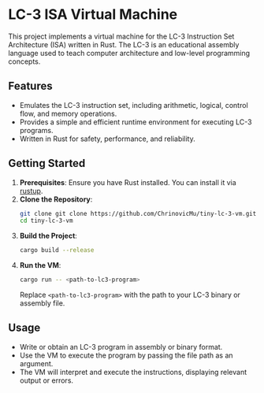 # LC-3 ISA Virtual Machine

This project implements a virtual machine for the LC-3 Instruction Set Architecture (ISA) written in Rust. The LC-3 is an educational assembly language used to teach computer architecture and low-level programming concepts.

## Features
- Emulates the LC-3 instruction set, including arithmetic, logical, control flow, and memory operations.
- Provides a simple and efficient runtime environment for executing LC-3 programs.
- Written in Rust for safety, performance, and reliability.

## Getting Started
1. **Prerequisites**: Ensure you have Rust installed. You can install it via [rustup](https://rustup.rs/).
2. **Clone the Repository**:
   ```bash
   git clone git clone https://github.com/ChrinovicMu/tiny-lc-3-vm.git
   cd tiny-lc-3-vm
   ```
3. **Build the Project**:
   ```bash
   cargo build --release
   ```
4. **Run the VM**:
   ```bash
   cargo run -- <path-to-lc3-program>
   ```
   Replace `<path-to-lc3-program>` with the path to your LC-3 binary or assembly file.

## Usage
- Write or obtain an LC-3 program in assembly or binary format.
- Use the VM to execute the program by passing the file path as an argument.
- The VM will interpret and execute the instructions, displaying relevant output or errors.

